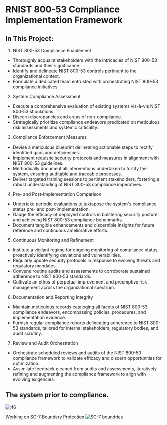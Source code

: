 # RNIST 800-53 Compliance Implementation Framework

## In This Project:
1. NIST 800-53 Compliance Enablement
  - Thoroughly acquaint stakeholders with the intricacies of NIST 800-53 standards and their significance.
  - Identify and delineate NIST 800-53 controls pertinent to the organizational context.
  - Formulate a dedicated team entrusted with orchestrating NIST 800-53 compliance initiatives.
2. System Compliance Assessment
  - Execute a comprehensive evaluation of existing systems vis-à-vis NIST 800-53 stipulations.
  - Discern discrepancies and areas of non-compliance.
  - Strategically prioritize compliance endeavors predicated on meticulous risk assessments and systemic criticality.
 
3. Compliance Enforcement Measures
  - Devise a meticulous blueprint delineating actionable steps to rectify identified gaps and deficiencies.
  - Implement requisite security protocols and measures in alignment with NIST 800-53 guidelines.
  - Methodically document all interventions undertaken to fortify the system, ensuring auditable and traceable processes.
  - Deliver targeted training sessions to pertinent stakeholders, fostering a robust understanding of NIST 800-53 compliance imperatives.
4. Pre- and Post-Implementation Comparison
  - Undertake periodic evaluations to juxtapose the system's compliance status pre- and post-implementation.
  - Gauge the efficacy of deployed controls in bolstering security posture and achieving NIST 800-53 compliance benchmarks.
  - Document tangible enhancements and discernible insights for future reference and continuous ameliorative efforts.
5. Continuous Monitoring and Refinement
  - Institute a vigilant regime for ongoing monitoring of compliance status, proactively identifying deviations and vulnerabilities.
  - Regularly update security protocols in response to evolving threats and regulatory mandates.
  - Convene routine audits and assessments to corroborate sustained adherence to NIST 800-53 standards.
  - Cultivate an ethos of perpetual improvement and preemptive risk management across the organizational spectrum.
6. Documentation and Reporting Integrity
  - Maintain meticulous records cataloging all facets of NIST 800-53 compliance endeavors, encompassing policies, procedures, and implementation evidence.
  - Furnish regular compliance reports delineating adherence to NIST 800-53 standards, tailored for internal stakeholders, regulatory bodies, and audit scrutiny.
7. Review and Audit Orchestration
  - Orchestrate scheduled reviews and audits of the NIST 800-53 compliance framework to validate efficacy and discern opportunities for optimization.
  - Assimilate feedback gleaned from audits and assessments, iteratively refining and augmenting the compliance framework to align with evolving exigencies.

## The system prior to compliance.
![46](https://github.com/AndrewTanga/Regulatory-compliance---NIST-800-53/assets/93886645/c9419953-c73c-4ae3-933b-cc80fbe75615)

Working on SC-7 Boundary Protection
![SC-7 boundries](https://github.com/AndrewTanga/Regulatory-compliance---NIST-800-53/assets/93886645/aa8734c1-0bff-4303-907a-00a4fb17ed2d)







